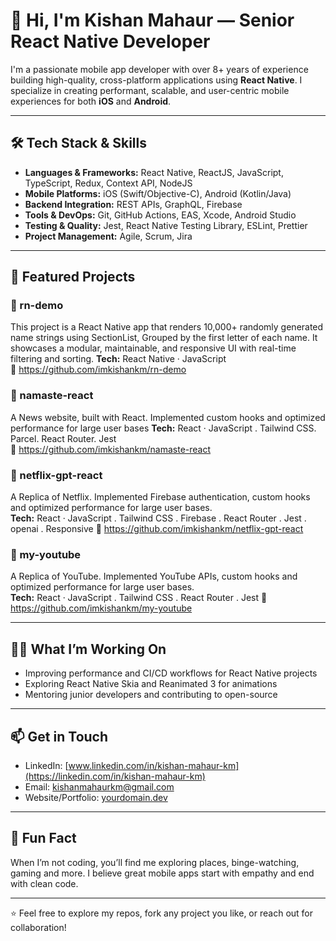 # 👋 Hi, I'm Kishan Mahaur — Senior React Native Developer

I'm a passionate mobile app developer with over 8+ years of experience building high-quality, cross-platform applications using **React Native**. 
I specialize in creating performant, scalable, and user-centric mobile experiences for both **iOS** and **Android**.

---

## 🛠️ Tech Stack & Skills

- **Languages & Frameworks:** React Native, ReactJS, JavaScript, TypeScript, Redux, Context API, NodeJS  
- **Mobile Platforms:** iOS (Swift/Objective-C), Android (Kotlin/Java)  
- **Backend Integration:** REST APIs, GraphQL, Firebase  
- **Tools & DevOps:** Git, GitHub Actions, EAS, Xcode, Android Studio  
- **Testing & Quality:** Jest, React Native Testing Library, ESLint, Prettier  
- **Project Management:** Agile, Scrum, Jira 

---

## 📱 Featured Projects

### 🚀 rn-demo
This project is a React Native app that renders 10,000+ randomly generated name strings using SectionList, 
Grouped by the first letter of each name. It showcases a modular, maintainable, and responsive UI with real-time filtering and sorting.
**Tech:** React Native · JavaScript   
🔗 https://github.com/imkishankm/rn-demo

### 🚀 namaste-react
A News website, built with React. Implemented custom hooks and optimized performance for large user bases
**Tech:** React · JavaScript . Tailwind CSS. Parcel. React Router. Jest  
🔗 https://github.com/imkishankm/namaste-react

### 💼 netflix-gpt-react
A Replica of Netflix. Implemented Firebase authentication, custom hooks and optimized performance for large user bases.  
**Tech:** React · JavaScript . Tailwind CSS . Firebase . React Router . Jest . openai . Responsive 
🔗 https://github.com/imkishankm/netflix-gpt-react

### 🚀 my-youtube
A Replica of YouTube. Implemented YouTube APIs, custom hooks and optimized performance for large user bases.  
**Tech:** React · JavaScript . Tailwind CSS . React Router . Jest 
🔗 https://github.com/imkishankm/my-youtube

---

## 👨‍💻 What I’m Working On

- Improving performance and CI/CD workflows for React Native projects  
- Exploring React Native Skia and Reanimated 3 for animations  
- Mentoring junior developers and contributing to open-source  

---

## 📫 Get in Touch

- LinkedIn: [www.linkedin.com/in/kishan-mahaur-km](https://linkedin.com/in/kishan-mahaur-km)  
- Email: [kishanmahaurkm@gmail.com](mailto:kishanmahaurkm@gmail.com)  
- Website/Portfolio: [yourdomain.dev](https://yourdomain.dev)

---

## 🧠 Fun Fact

When I’m not coding, you’ll find me exploring places, binge-watching, gaming and more. I believe great mobile apps start with empathy and end with clean code.

---

⭐️ Feel free to explore my repos, fork any project you like, or reach out for collaboration!
